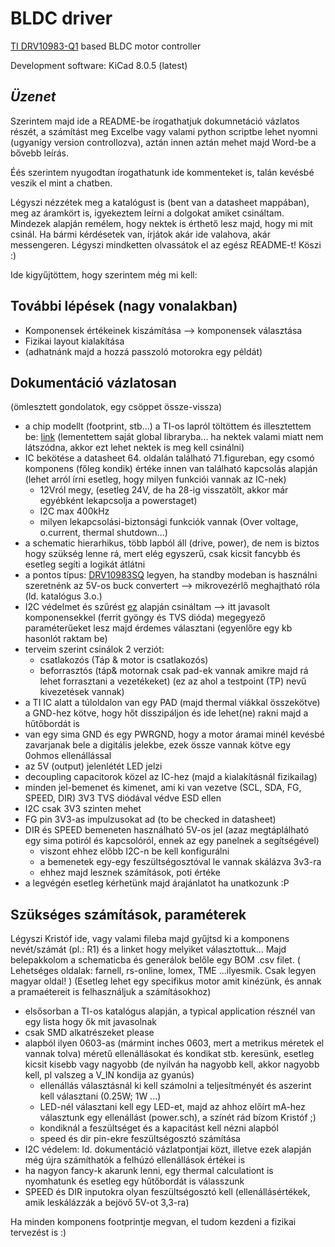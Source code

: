 # BLDC driver
 [TI DRV10983-Q1](https://www.ti.com/product/DRV10983-Q1/) based BLDC motor controller

 Development software: KiCad 8.0.5 (latest)

 ## *Üzenet*

 Szerintem majd ide a README-be írogathatjuk dokumnetáció vázlatos részét,
 a számítást meg Excelbe vagy valami python scriptbe lehet nyomni
 (ugyanígy version controllozva), aztán innen aztán mehet majd Word-be a bővebb leírás.

 Éés szerintem nyugodtan írogathatunk ide kommenteket is, talán kevésbé veszik
 el mint a chatben.

 Légyszi nézzétek meg a katalógust is (bent van a datasheet mappában), meg az áramkört is,
 igyekeztem leírni a dolgokat amiket csináltam. Mindezek alapján remélem, hogy nektek is érthető lesz majd, hogy mi mit csinál.
 Ha bármi kérdésetek van, írjátok akár ide valahova, akár messengeren. Légyszi mindketten olvassátok el az egész README-t!
 Köszi :)

 Ide kigyűjtöttem, hogy szerintem még mi kell:

 ## További lépések (nagy vonalakban)

  - Komponensek értékeinek kiszámítása --> komponensek választása
  - Fizikai layout kialakítása
  - (adhatnánk majd a hozzá passzoló motorokra egy példát)

## Dokumentáció vázlatosan
(ömlesztett gondolatok, egy csöppet össze-vissza)
  
  - a chip modellt (footprint, stb...) a
  TI-os lapról töltöttem és illesztettem be: [link](https://vendor.ultralibrarian.com/TI/embedded/?gpn=DRV10983-Q1&package=PWP&pin=24&sid=&c=0)
  (lementettem saját global libraryba... ha nektek valami miatt nem látszódna, akkor
  ezt lehet nektek is meg kell csinálni)
  - IC bekötése a datasheet 64. oldalán található 71.figureban, egy csomó komponens (főleg kondik) értéke innen van
  található kapcsolás alapján (lehet arról írni esetleg, hogy milyen funkciói vannak
  az IC-nek)
    - 12Vról megy, (esetleg 24V, de ha 28-ig visszatölt, akkor már egyébként lekapcsolja a powerstaget)
    - I2C max 400kHz
    - milyen lekapcsolási-biztonsági funkciók vannak (Over voltage, o.current, thermal shutdown...)
  - a schematic hierarhikus, több lapból áll (drive, power), de nem is biztos hogy szükség lenne rá, mert elég egyszerű,
  csak kicsit fancybb és esetleg segíti a logikát átlátni
  - a pontos típus: [DRV10983SQ](https://www.ti.com/product/DRV10983-Q1/part-details/DRV10983SQPWPRQ1) legyen, ha standby modeban is 
  használni szeretnénk az 5V-os buck convertert --> mikrovezérlő meghajtható róla (ld. katalógus 3.o.)
  - I2C védelmet és szűrést [ez](https://www.we-online.com/components/media/o734709v410%20ANP121a%20%20Filter%20and%20surge%20protection%20for%20I2C%20Bus%20EN.pdf)
  alapján csináltam --> itt javasolt komponensekkel (ferrit gyöngy és TVS dióda) megegyező paraméterűeket lesz majd érdemes választani
  (egyenlőre egy kb hasonlót raktam be)
  - terveim szerint csinálok 2 verziót:
    - csatlakozós (Táp & motor is csatlakozós)
    - beforrasztós (táp& motornak csak pad-ek vannak amikre majd rá lehet forrasztani a vezetékeket)
    (ez az ahol a testpoint (TP) nevű kivezetések vannak)
  - a TI IC alatt a túloldalon van egy PAD (majd thermal viákkal összekötve) a GND-hez kötve, hogy hőt disszipáljon
  és ide lehet(ne) rakni majd a hűtőbordát is
  - van egy sima GND és egy PWRGND, hogy a motor áramai minél kevésbé zavarjanak bele a digitális jelekbe, ezek össze vannak kötve egy 0ohmos ellenállással
  - az 5V (output) jelenlétét LED jelzi
  - decoupling capacitorok közel az IC-hez (majd a kialakításnál fizikailag)
  - minden jel-bemenet és kimenet, ami ki van vezetve (SCL, SDA, FG, SPEED, DIR) 3V3 TVS diódával védve ESD ellen
  - I2C csak 3V3 szinten mehet
  - FG pin 3V3-as impulzusokat ad (to be checked in datasheet)
  - DIR és SPEED bemeneten használható 5V-os jel (azaz megtáplálható egy sima potiról és kapcsolóról, ennek az egy panelnek a segítségével)
    - viszont ehhez előbb I2C-n be kell konfigurálni
    - a bemenetek egy-egy feszültségosztóval le vannak skálázva 3v3-ra
    - ehhez majd lesznek számítások, poti értéke
  - a legvégén esetleg kérhetünk majd árajánlatot ha unatkozunk :P


  ## Szükséges számítások, paraméterek
  Légyszi Kristóf ide, vagy valami fileba majd gyűjtsd ki a komponens nevét/számát (pl.: R1) és a linket hogy melyiket választottuk...
  Majd belepakkolom a schematicba és generálok belőle egy BOM .csv filet.
  ( Lehetséges oldalak: farnell, rs-online, lomex, TME ...ilyesmik. Csak legyen magyar oldal! )
  (Esetleg lehet egy specifikus motor amit kinézünk, és annak a pramaétereit is felhasználjuk a számításokhoz)

  - elsősorban a TI-os katalógus alapján, a typical application résznél van egy lista hogy ők mit javasolnak
  - csak SMD alkatrészeket please
  - alapból ilyen 0603-as (mármint inches 0603, mert a metrikus méretek el vannak tolva) méretű ellenállásokat és kondikat stb. keresünk, esetleg kicsit kisebb vagy nagyobb (de nyilván ha nagyobb kell, akkor nagyobb kell, pl valszeg a V_IN kondija az gyanús)
    - ellenállás választásnál ki kell számolni a teljesítményét és aszerint kell választani (0.25W; 1W ...)
    - LED-nél választani kell egy LED-et, majd az ahhoz előírt mA-hez választunk egy ellenállást (power.sch), a színét rád bízom Kristóf ;)
    - kondiknál a feszültséget és a kapacitást kell nézni alapból
    - speed és dir pin-ekre feszültségosztó számítása
  - I2C védelem: ld. dokumentáció vázlatpontjai közt, illetve ezek alapján még újra számíthatók a felhúzó ellenállások értékei is
  - ha nagyon fancy-k akarunk lenni, egy thermal calculationt is nyomhatunk és esetleg egy hűtőbordát is válasszunk
  - SPEED és DIR inputokra olyan feszültségosztó kell (ellenállásértékek, amik leskálázzák a bejövő 5V-ot 3,3-ra)

  Ha minden komponens footprintje megvan, el tudom kezdeni a fizikai tervezést is :)



